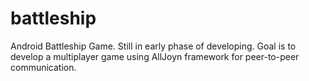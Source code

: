 battleship
==========

Android Battleship Game. Still in early phase of developing. Goal is to develop a multiplayer game using AllJoyn framework for peer-to-peer communication.

